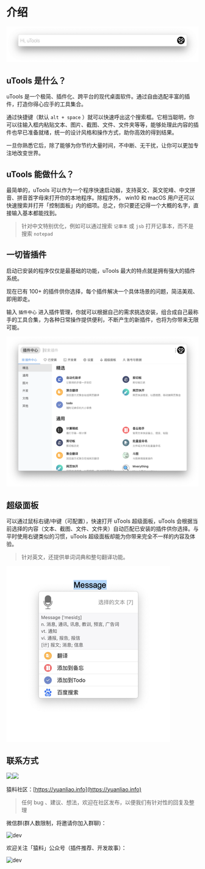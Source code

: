# 介绍

![utools.png](../assets/utools.png)

## uTools 是什么？

uTools 是一个极简、插件化、跨平台的现代桌面软件。通过自由选配丰富的插件，打造你得心应手的工具集合。

通过快捷键（默认 `alt + space` ）就可以快速呼出这个搜索框。它相当聪明，你可以往输入框内粘贴文本、图片、截图、文件、文件夹等等，能够处理此内容的插件也早已准备就绪，统一的设计风格和操作方式，助你高效的得到结果。

一旦你熟悉它后，除了能够为你节约大量时间，不中断、无干扰，让你可以更加专注地改变世界。

## uTools 能做什么？

最简单的，uTools 可以作为一个程序快速启动器，支持英文、英文驼峰、中文拼音、拼音首字母来打开你的本地程序。除程序外， win10 和 macOS 用户还可以快速搜索并打开「控制面板」内的细项。总之，你只要还记得一个大概的名字，直接输入基本都能找到。
> 针对中文特别优化，例如可以通过搜索 `记事本` 或 `jsb` 打开记事本，而不是搜索 `notepad`

## 一切皆插件

启动已安装的程序仅仅是最基础的功能，uTools 最大的特点就是拥有强大的插件系统。

现在已有 100+ 的插件供你选择，每个插件解决一个具体场景的问题，简洁美观、即用即走。

输入 `插件中心` 进入插件管理，你就可以根据自己的需求挑选安装，组合成自己最称手的工具合集，为各种日常操作提供便利，不断产生的新插件，也将为你带来无限可能。

<img src="../assets/plugin1.png" alt="plugin" style="zoom:50%;" />

## 超级面板

可以通过鼠标右键/中键（可配置），快速打开 uTools 超级面板，uTools 会根据当前选择的内容（文本、截图、文件、文件夹）自动匹配已安装的插件供你选择。与平时使用右键类似的习惯，uTools 超级面板却能为你带来完全不一样的内容及体验。

> 针对英文，还提供单词词典和整句翻译功能。

<img src="../assets/translate.jpg" alt="superPanel" style="zoom:50%;" />

## 联系方式

[![](https://img.shields.io/badge/微博-uTools-47b784.svg)](https://weibo.com/p/1005056859563493/home)[![](https://img.shields.io/badge/Email-tellme@u.tools-47b784.svg)](mailto://tellme@u.tools)

猿料社区：[https://yuanliao.info](https://yuanliao.info)
> 任何 bug 、建议、想法，欢迎在社区发布，以便我们有针对性的回复及整理

微信群(群人数限制，将邀请你加入群聊)：

![dev](https://res.u-tools.cn/plugins/upload/qun.png)

欢迎关注「猿料」公众号（插件推荐、开发故事）：

![dev](https://res.u-tools.cn/plugins/upload/qrcode_for_gh_91815b1958c7_258.jpg)

